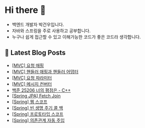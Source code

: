 # Hi there 👋

- 백엔드 개발자 박건우입니다.
- 자바와 스프링을 주로 사용하고 공부합니다.
- 누구나 쉽게 접근할 수 있고 이해가능한 코드가 좋은 코드라 생각합니다.

## 📕 Latest Blog Posts

<ul><li><a href='https://gwoprk98.tistory.com/59' target='_blank'>[MVC] 요청 매핑</a></li><li><a href='https://gwoprk98.tistory.com/58' target='_blank'>[MVC] 핸들러 매핑과 핸들러 어댑터</a></li><li><a href='https://gwoprk98.tistory.com/57' target='_blank'>[MVC] 요청 파라미터</a></li><li><a href='https://gwoprk98.tistory.com/56' target='_blank'>[MVC] 메시지 컨버터</a></li><li><a href='https://gwoprk98.tistory.com/55' target='_blank'>백준 25206 너의 평점은 - C++</a></li><li><a href='https://gwoprk98.tistory.com/54' target='_blank'>[Spring JPA] Fetch Join</a></li><li><a href='https://gwoprk98.tistory.com/53' target='_blank'>[Spring] 웹 스코프</a></li><li><a href='https://gwoprk98.tistory.com/48' target='_blank'>[Spring] 빈 생명 주기 콜 백</a></li><li><a href='https://gwoprk98.tistory.com/52' target='_blank'>[Spring] 프로토타입 스코프</a></li><li><a href='https://gwoprk98.tistory.com/46' target='_blank'>[Spring] 의존관계 자동 주입</a></li></ul>